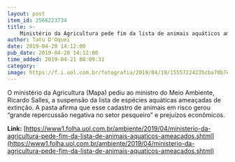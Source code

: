 ```yaml
---
layout: post
item_id: 2566223734
title: >-
    Ministério da Agricultura pede fim da lista de animais aquáticos ameaçados
author: Tatu D'Oquei
date: 2019-04-20 14:12:00
pub_date: 2019-04-20 14:12:00
time_added: 2019-04-21 08:09:31
category: 
image: https://f.i.uol.com.br/fotografia/2019/04/19/15557224235cba70b7ec741_1555722423_3x2_md.jpg
---
```


O ministério da Agricultura (Mapa) pediu ao ministro do Meio Ambiente, Ricardo Salles, a suspensão da lista de espécies aquáticas ameaçadas de extinção. A pasta afirma que esse cadastro de animais em risco gerou “grande repercussão negativa no setor pesqueiro” e prejuízos econômicos.

**Link:** [https://www1.folha.uol.com.br/ambiente/2019/04/ministerio-da-agricultura-pede-fim-da-lista-de-animais-aquaticos-ameacados.shtml](https://www1.folha.uol.com.br/ambiente/2019/04/ministerio-da-agricultura-pede-fim-da-lista-de-animais-aquaticos-ameacados.shtml)

